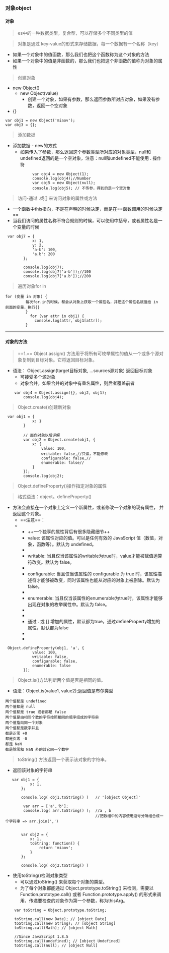 ### 对象object
#### 对象
> es中的一种数据类型，复合型，可以存储多个不同类型的值

> 对象是通过 key-value的形式来存储数据，每一个数据有一个名称（key）

-  如果一个对象中的值函数，那么我们也把这个函数称为这个对象的方法
-  如果一个对象中的值是非函数的，那么我们也把这个非函数的值称为对象的属性
> 创建对象
 * new Object()
   * new Object(value)
        *   创建一个对象，如果有参数，那么返回参数所对应对象，如果没有参数，返回一个空对象
 * {}
```
var obj1 = new Object('miaov');
var obj3 = {};
```
> 添加数据
*  添加数据 - new的方式
    * 如果传入了参数，那么返回这个参数类型所对应的对象类型，null和undefined返回的是一个空对象，注意：null和undefined不能使用 . 操作符
    
```
            var obj4 = new Object(1);
            console.log(obj4);//Number
            var obj5 = new Object(null);
            console.log(obj5); // 不传参，得到的是一个空对象

```
> 访问-通过 .或[] 来访问对象的属性或方法
* 一个函数中this指向，不是在声明的时候决定，而是在==函数调用的时候决定==
* 当我们访问的属性名称不符合规则的时候，可以使用中括号，或者属性名是一个变量的时候

```
 var obj7 = {
            x: 1,
            y: 2,
            'a-b': 100,
            'a.b': 200
        };

        console.log(obj7);
        console.log(obj7['a-b']);//100
        console.log(obj7['a.b']);//200
```
> 遍历对象for in
```
for (变量 in 对象) {
         每次for.in的时候，都会从对象上获取一个属性名，并把这个属性名赋值给 in 前面的变量，执行{}
         }
           for (var attr in obj1) {
             console.log(attr, obj1[attr]);
         }
```
---
#### 对象的方法
>==1.== Object.assign() 方法用于将所有可枚举属性的值从一个或多个源对象复制到目标对象。它将返回目标对象。
    
* 语法： Object.assign(target目标对象, ...sources源对象)
返回目标对象
    * 可接受多个源对象 
    * 对象合并，如果合并的对象中有重名属性，则后者覆盖前者
    
```
    var obj4 = Object.assign({}, obj2, obj1);
        console.log(obj4);
```

> Object.create()创建新对象

```
 var obj1 = {
            x: 1
        }

        // 面向对象以后详解
        var obj2 = Object.create(obj1, {
            x: {
                value: 100,
                writable: false,//只读，不能修改
                configurable: false,//
                enumerable: false//
            }
        });
        console.log(obj2);
```
> Object.defineProperty()操作指定对象的属性

> 格式语法：object。defineProperty()
* 方法会直接在一个对象上定义一个新属性，或者修改一个对象的现有属性， 并返回这个对象。
    * ==注意==：
    *  * ++一个独享的属性背后有很多隐藏细节++
        *   value: 该属性对应的值。可以是任何有效的 JavaScript 值（数值，对象，函数等）。默认为 undefined。
        *
        *   writable: 当且仅当该属性的writable为true时，value才能被赋值运算符改变。默认为 false。
        *
        *   configurable: 当且仅当该属性的 configurable 为 true 时，该属性描述符才能够被改变，同时该属性也能从对应的对象上被删除。默认为 false。
        *
        *   enumerable: 当且仅当该属性的enumerable为true时，该属性才能够出现在对象的枚举属性中。默认为 false。
        *
        *
        * 通过 . 或 [] 增加的属性，默认都为true，通过defineProperty增加的属性，默认都为false
        * 
        * 

```
 Object.defineProperty(obj1, 'a', {
            value: 100,
            writable: false,
            configurable: false,
            enumerable: false
        });
```
> Object.is()方法判断两个值是否是相同的值。
* 语法：Object.is(value1, value2);返回值是布尔类型

```
两个值都是 undefined
两个值都是 null
两个值都是 true 或者都是 false
两个值是由相同个数的字符按照相同的顺序组成的字符串
两个值指向同一个对象
两个值都是数字并且
都是正零 +0
都是负零 -0
都是 NaN
都是除零和 NaN 外的其它同一个数字
```
> toString() 方法返回一个表示该对象的字符串。
* 返回该对象的字符串

```
   var obj1 = {
           x: 1,
       };

       console.log( obj1.toString() )   // '[object Object]'

        var arr = ['a','b'];
        console.log( arr.toString() );  //a , b
                                        //把数组中的内容使用逗号分隔组合成一个字符串 => arr.join(',')


       var obj2 = {
           x: 1,
           toString: function() {
               return 'miaov';
           }
       };

       console.log( obj2.toString() )
```
* 使用toString()检测对象类型
    * 可以通过toString() 来获取每个对象的类型。
    * 为了每个对象都能通过 Object.prototype.toString() 来检测，需要以 Function.prototype.call() 或者 Function.prototype.apply() 的形式来调用，传递要检查的对象作为第一个参数，称为thisArg。
```
    var toString = Object.prototype.toString;
    
    toString.call(new Date); // [object Date]
    toString.call(new String); // [object String]
    toString.call(Math); // [object Math]
    
    //Since JavaScript 1.8.5
    toString.call(undefined); // [object Undefined]
    toString.call(null); // [object Null]
```











